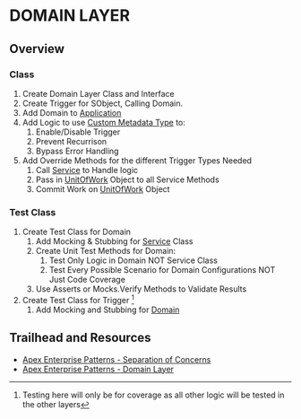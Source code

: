 # DOMAIN LAYER

## Overview
### Class
1. Create Domain Layer Class and Interface
1. Create Trigger for SObject, Calling Domain.
1. Add Domain to [Application](/force-app/main/default/classes/FFLIB/Application)
1. Add Logic to use [Custom Metadata Type](/force-app/main/default/objects) to:
    1. Enable/Disable Trigger
    1. Prevent Recurrison
    1. Bypass Error Handling
1. Add Override Methods for the different Trigger Types Needed
    1. Call [Service](/force-app/main/default/classes/FFLIB/Services) to Handle logic
    1. Pass in [UnitOfWork]() Object to all Service Methods
    1. Commit Work on [UnitOfWork]() Object

### Test Class
1. Create Test Class for Domain
    1. Add Mocking & Stubbing for [Service](/force-app/main/default/classes/FFLIB/Services) Class
    1. Create Unit Test Methods for Domain:
        1. Test Only Logic in Domain NOT Service Class
        2. Test Every Possible Scenario for Domain Configurations NOT Just Code Coverage
    1. Use Asserts or Mocks.Verify Methods to Validate Results
1. Create Test Class for Trigger [^1]
    1. Add Mocking and Stubbing for [Domain]()
    
[^1]: Testing here will only be for coverage as all other logic will be tested in the other layers

## Trailhead and Resources

- [Apex Enterprise Patterns - Separation of Concerns](http://wiki.developerforce.com/page/Apex_Enterprise_Patterns_-_Separation_of_Concerns)
- [Apex Enterprise Patterns - Domain Layer](http://wiki.developerforce.com/page/Apex_Enterprise_Patterns_-_Domain_Layer)
